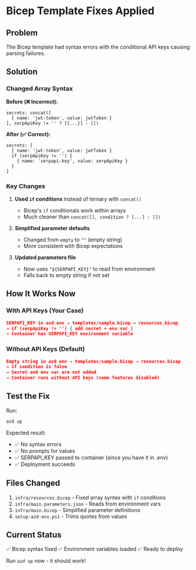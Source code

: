 # Bicep Template Fixes Applied

## Problem
The Bicep template had syntax errors with the conditional API keys causing parsing failures.

## Solution

### Changed Array Syntax
**Before (❌ Incorrect):**
```bicep
secrets: concat([
  { name: 'jwt-token', value: jwtToken }
], serpApiKey != '' ? [{...}] : [])
```

**After (✅ Correct):**
```bicep
secrets: [
  { name: 'jwt-token', value: jwtToken }
  if (serpApiKey != '') {
    { name: 'serpapi-key', value: serpApiKey }
  }
]
```

### Key Changes

1. **Used `if` conditions** instead of ternary with `concat()`
   - Bicep's `if` conditionals work within arrays
   - Much cleaner than `concat([], condition ? [...] : [])`

2. **Simplified parameter defaults**
   - Changed from `empty` to `""` (empty string)
   - More consistent with Bicep expectations

3. **Updated parameters file**
   - Now uses `"${SERPAPI_KEY}"` to read from environment
   - Falls back to empty string if not set

## How It Works Now

### With API Keys (Your Case)
```json
SERPAPI_KEY in azd env → templates/sample.bicep → resources.bicep
→ if (serpApiKey != '') { add secret + env var }
→ Container has SERPAPI_KEY environment variable
```

### Without API Keys (Default)
```json
Empty string in azd env → templates/sample.bicep → resources.bicep  
→ if condition is false
→ Secret and env var are not added
→ Container runs without API keys (some features disabled)
```

## Test the Fix

Run:
```powershell
azd up
```

Expected result:
- ✅ No syntax errors
- ✅ No prompts for values
- ✅ SERPAPI_KEY passed to container (since you have it in .env)
- ✅ Deployment succeeds

## Files Changed
1. `infra/resources.bicep` - Fixed array syntax with `if` conditions
2. `infra/main.parameters.json` - Reads from environment vars
3. `infra/main.bicep` - Simplified parameter definitions
4. `setup-azd-env.ps1` - Trims quotes from values

## Current Status
✅ Bicep syntax fixed
✅ Environment variables loaded
✅ Ready to deploy

Run `azd up` now - it should work!

